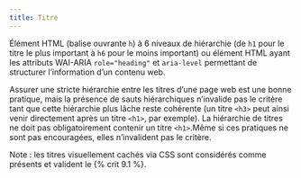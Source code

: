 ```yaml
---
title: Titre
---
```


Élément HTML (balise ouvrante `h`) à 6 niveaux de hiérarchie (de `h1` pour le titre le plus important à `h6` pour le moins important) ou élément HTML ayant les attributs WAI-ARIA `role="heading"` et `aria-level` permettant de structurer l’information d’un contenu web.

Assurer une stricte hiérarchie entre les titres d’une page web est une bonne pratique, mais la présence de sauts hiérarchiques n’invalide pas le critère tant que cette hiérarchie plus lâche reste cohérente (un titre `<h3>` peut ainsi venir directement après un titre `<h1>`, par exemple). La hiérarchie de titres ne doit pas obligatoirement contenir un titre `<h1>`.Même si ces pratiques ne sont pas encouragées, elles n’invalident pas le critère.

Note : les titres visuellement cachés via CSS sont considérés comme présents et valident le {% crit 9.1 %}.
